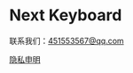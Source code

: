 # Next Keyboard

联系我们：451553567@qq.com

[隐私申明](https://github.com/ttaoo/PrivacyDeclartion/blob/master/privacy.md)
